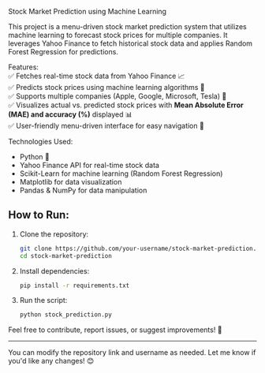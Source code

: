 Stock Market Prediction using Machine Learning  

This project is a menu-driven stock market prediction system that utilizes machine learning to forecast stock prices for multiple companies. It leverages Yahoo Finance to fetch historical stock data and applies Random Forest Regression for predictions.  

Features:  
✅ Fetches real-time stock data from Yahoo Finance 📈  
✅ Predicts stock prices using machine learning algorithms 🧠  
✅ Supports multiple companies (Apple, Google, Microsoft, Tesla) 🏢  
✅ Visualizes actual vs. predicted stock prices with **Mean Absolute Error (MAE) and accuracy (%)** displayed 📊  
✅ User-friendly menu-driven interface for easy navigation 🎯  

Technologies Used:  
- Python 🐍  
- Yahoo Finance API for real-time stock data  
- Scikit-Learn for machine learning (Random Forest Regression)  
- Matplotlib for data visualization  
- Pandas & NumPy for data manipulation  

## How to Run:  
1. Clone the repository:  
   ```bash
   git clone https://github.com/your-username/stock-market-prediction.git
   cd stock-market-prediction
   ```
2. Install dependencies:  
   ```bash
   pip install -r requirements.txt
   ```
3. Run the script:  
   ```bash
   python stock_prediction.py
   ```

Feel free to contribute, report issues, or suggest improvements! 🚀  

---

You can modify the repository link and username as needed. Let me know if you'd like any changes! 😊

